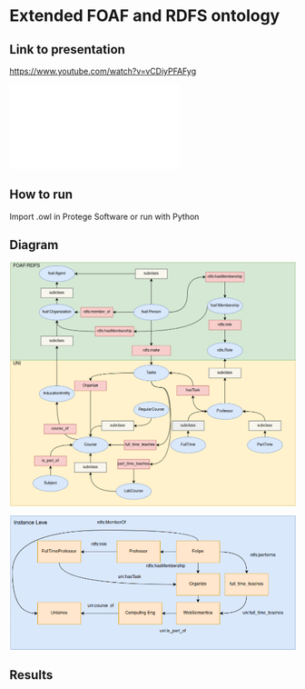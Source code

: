 # Extended FOAF and RDFS ontology


## Link to presentation

https://www.youtube.com/watch?v=vCDiyPFAFyg

![Paper: Estudo de desenvolvimento de ontologia estendendo FOAF e RDFS](Ontology-extended-Felipe-Grings.pdf.pdf)

## How to run

Import .owl in Protege Software or run with Python


## Diagram

![Meta Diagram Level](https://github.com/fhgrings/IA-Playground/blob/master/extended_FOAF_RDFS_ontology/images/diagram.png)

![Instance Diagram Level](https://github.com/fhgrings/IA-Playground/blob/master/extended_FOAF_RDFS_ontology/images/instance-diagram.png )

## Results
